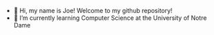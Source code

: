 - 👋 Hi, my name is Joe! Welcome to my github repository!
- 🌱 I’m currently learning Computer Science at the University of Notre Dame

<!---
JoeWhelps/JoeWhelps is a ✨ special ✨ repository because its `README.md` (this file) appears on your GitHub profile.
You can click the Preview link to take a look at your changes.
--->
